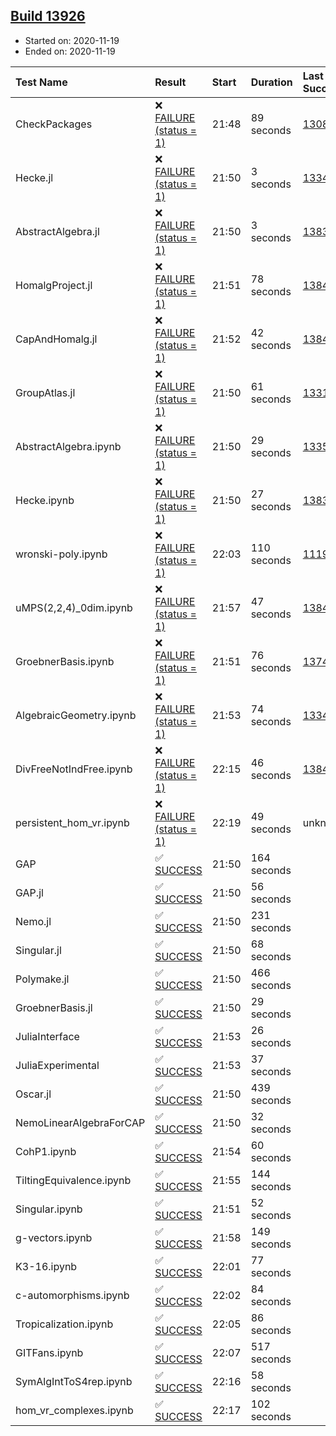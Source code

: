 ## [Build 13926](https://oscarci.mathematik.uni-kl.de/job/oscar/13926/)

* Started on: 2020-11-19
* Ended on: 2020-11-19

| Test Name    | Result | Start | Duration | Last Success | First Failure |
|:-------------|:-------|:------|:---------|:-------------|:--------------|
| CheckPackages | ❌ [FAILURE (status = 1)](https://oscarci.mathematik.uni-kl.de/job/oscar/13926/artifact/logs/build-13926/CheckPackages.log) | 21:48 | 89 seconds | [13085](https://oscarci.mathematik.uni-kl.de/job/oscar/13085/) | [13086](https://oscarci.mathematik.uni-kl.de/job/oscar/13086/) |
| Hecke.jl | ❌ [FAILURE (status = 1)](https://oscarci.mathematik.uni-kl.de/job/oscar/13926/artifact/logs/build-13926/Hecke.jl.log) | 21:50 | 3 seconds | [13341](https://oscarci.mathematik.uni-kl.de/job/oscar/13341/) | [13342](https://oscarci.mathematik.uni-kl.de/job/oscar/13342/) |
| AbstractAlgebra.jl | ❌ [FAILURE (status = 1)](https://oscarci.mathematik.uni-kl.de/job/oscar/13926/artifact/logs/build-13926/AbstractAlgebra.jl.log) | 21:50 | 3 seconds | [13837](https://oscarci.mathematik.uni-kl.de/job/oscar/13837/) | [13838](https://oscarci.mathematik.uni-kl.de/job/oscar/13838/) |
| HomalgProject.jl | ❌ [FAILURE (status = 1)](https://oscarci.mathematik.uni-kl.de/job/oscar/13926/artifact/logs/build-13926/HomalgProject.jl.log) | 21:51 | 78 seconds | [13845](https://oscarci.mathematik.uni-kl.de/job/oscar/13845/) | [13846](https://oscarci.mathematik.uni-kl.de/job/oscar/13846/) |
| CapAndHomalg.jl | ❌ [FAILURE (status = 1)](https://oscarci.mathematik.uni-kl.de/job/oscar/13926/artifact/logs/build-13926/CapAndHomalg.jl.log) | 21:52 | 42 seconds | [13845](https://oscarci.mathematik.uni-kl.de/job/oscar/13845/) | [13846](https://oscarci.mathematik.uni-kl.de/job/oscar/13846/) |
| GroupAtlas.jl | ❌ [FAILURE (status = 1)](https://oscarci.mathematik.uni-kl.de/job/oscar/13926/artifact/logs/build-13926/GroupAtlas.jl.log) | 21:50 | 61 seconds | [13311](https://oscarci.mathematik.uni-kl.de/job/oscar/13311/) | [13312](https://oscarci.mathematik.uni-kl.de/job/oscar/13312/) |
| AbstractAlgebra.ipynb | ❌ [FAILURE (status = 1)](https://oscarci.mathematik.uni-kl.de/job/oscar/13926/artifact/logs/build-13926/AbstractAlgebra.ipynb.log) | 21:50 | 29 seconds | [13355](https://oscarci.mathematik.uni-kl.de/job/oscar/13355/) | [13356](https://oscarci.mathematik.uni-kl.de/job/oscar/13356/) |
| Hecke.ipynb | ❌ [FAILURE (status = 1)](https://oscarci.mathematik.uni-kl.de/job/oscar/13926/artifact/logs/build-13926/Hecke.ipynb.log) | 21:50 | 27 seconds | [13837](https://oscarci.mathematik.uni-kl.de/job/oscar/13837/) | [13838](https://oscarci.mathematik.uni-kl.de/job/oscar/13838/) |
| wronski-poly.ipynb | ❌ [FAILURE (status = 1)](https://oscarci.mathematik.uni-kl.de/job/oscar/13926/artifact/logs/build-13926/wronski-poly.ipynb.log) | 22:03 | 110 seconds | [11192](https://oscarci.mathematik.uni-kl.de/job/oscar/11192/) | [11193](https://oscarci.mathematik.uni-kl.de/job/oscar/11193/) |
| uMPS(2,2,4)_0dim.ipynb | ❌ [FAILURE (status = 1)](https://oscarci.mathematik.uni-kl.de/job/oscar/13926/artifact/logs/build-13926/uMPS-2-2-4-_0dim.ipynb.log) | 21:57 | 47 seconds | [13841](https://oscarci.mathematik.uni-kl.de/job/oscar/13841/) | [13842](https://oscarci.mathematik.uni-kl.de/job/oscar/13842/) |
| GroebnerBasis.ipynb | ❌ [FAILURE (status = 1)](https://oscarci.mathematik.uni-kl.de/job/oscar/13926/artifact/logs/build-13926/GroebnerBasis.ipynb.log) | 21:51 | 76 seconds | [13748](https://oscarci.mathematik.uni-kl.de/job/oscar/13748/) | [13749](https://oscarci.mathematik.uni-kl.de/job/oscar/13749/) |
| AlgebraicGeometry.ipynb | ❌ [FAILURE (status = 1)](https://oscarci.mathematik.uni-kl.de/job/oscar/13926/artifact/logs/build-13926/AlgebraicGeometry.ipynb.log) | 21:53 | 74 seconds | [13341](https://oscarci.mathematik.uni-kl.de/job/oscar/13341/) | [13342](https://oscarci.mathematik.uni-kl.de/job/oscar/13342/) |
| DivFreeNotIndFree.ipynb | ❌ [FAILURE (status = 1)](https://oscarci.mathematik.uni-kl.de/job/oscar/13926/artifact/logs/build-13926/DivFreeNotIndFree.ipynb.log) | 22:15 | 46 seconds | [13845](https://oscarci.mathematik.uni-kl.de/job/oscar/13845/) | [13846](https://oscarci.mathematik.uni-kl.de/job/oscar/13846/) |
| persistent_hom_vr.ipynb | ❌ [FAILURE (status = 1)](https://oscarci.mathematik.uni-kl.de/job/oscar/13926/artifact/logs/build-13926/persistent_hom_vr.ipynb.log) | 22:19 | 49 seconds | unknown | unknown |
| GAP | ✅ [SUCCESS](https://oscarci.mathematik.uni-kl.de/job/oscar/13926/artifact/logs/build-13926/GAP.log) | 21:50 | 164 seconds |  |  |
| GAP.jl | ✅ [SUCCESS](https://oscarci.mathematik.uni-kl.de/job/oscar/13926/artifact/logs/build-13926/GAP.jl.log) | 21:50 | 56 seconds |  |  |
| Nemo.jl | ✅ [SUCCESS](https://oscarci.mathematik.uni-kl.de/job/oscar/13926/artifact/logs/build-13926/Nemo.jl.log) | 21:50 | 231 seconds |  |  |
| Singular.jl | ✅ [SUCCESS](https://oscarci.mathematik.uni-kl.de/job/oscar/13926/artifact/logs/build-13926/Singular.jl.log) | 21:50 | 68 seconds |  |  |
| Polymake.jl | ✅ [SUCCESS](https://oscarci.mathematik.uni-kl.de/job/oscar/13926/artifact/logs/build-13926/Polymake.jl.log) | 21:50 | 466 seconds |  |  |
| GroebnerBasis.jl | ✅ [SUCCESS](https://oscarci.mathematik.uni-kl.de/job/oscar/13926/artifact/logs/build-13926/GroebnerBasis.jl.log) | 21:50 | 29 seconds |  |  |
| JuliaInterface | ✅ [SUCCESS](https://oscarci.mathematik.uni-kl.de/job/oscar/13926/artifact/logs/build-13926/JuliaInterface.log) | 21:53 | 26 seconds |  |  |
| JuliaExperimental | ✅ [SUCCESS](https://oscarci.mathematik.uni-kl.de/job/oscar/13926/artifact/logs/build-13926/JuliaExperimental.log) | 21:53 | 37 seconds |  |  |
| Oscar.jl | ✅ [SUCCESS](https://oscarci.mathematik.uni-kl.de/job/oscar/13926/artifact/logs/build-13926/Oscar.jl.log) | 21:50 | 439 seconds |  |  |
| NemoLinearAlgebraForCAP | ✅ [SUCCESS](https://oscarci.mathematik.uni-kl.de/job/oscar/13926/artifact/logs/build-13926/NemoLinearAlgebraForCAP.log) | 21:50 | 32 seconds |  |  |
| CohP1.ipynb | ✅ [SUCCESS](https://oscarci.mathematik.uni-kl.de/job/oscar/13926/artifact/logs/build-13926/CohP1.ipynb.log) | 21:54 | 60 seconds |  |  |
| TiltingEquivalence.ipynb | ✅ [SUCCESS](https://oscarci.mathematik.uni-kl.de/job/oscar/13926/artifact/logs/build-13926/TiltingEquivalence.ipynb.log) | 21:55 | 144 seconds |  |  |
| Singular.ipynb | ✅ [SUCCESS](https://oscarci.mathematik.uni-kl.de/job/oscar/13926/artifact/logs/build-13926/Singular.ipynb.log) | 21:51 | 52 seconds |  |  |
| g-vectors.ipynb | ✅ [SUCCESS](https://oscarci.mathematik.uni-kl.de/job/oscar/13926/artifact/logs/build-13926/g-vectors.ipynb.log) | 21:58 | 149 seconds |  |  |
| K3-16.ipynb | ✅ [SUCCESS](https://oscarci.mathematik.uni-kl.de/job/oscar/13926/artifact/logs/build-13926/K3-16.ipynb.log) | 22:01 | 77 seconds |  |  |
| c-automorphisms.ipynb | ✅ [SUCCESS](https://oscarci.mathematik.uni-kl.de/job/oscar/13926/artifact/logs/build-13926/c-automorphisms.ipynb.log) | 22:02 | 84 seconds |  |  |
| Tropicalization.ipynb | ✅ [SUCCESS](https://oscarci.mathematik.uni-kl.de/job/oscar/13926/artifact/logs/build-13926/Tropicalization.ipynb.log) | 22:05 | 86 seconds |  |  |
| GITFans.ipynb | ✅ [SUCCESS](https://oscarci.mathematik.uni-kl.de/job/oscar/13926/artifact/logs/build-13926/GITFans.ipynb.log) | 22:07 | 517 seconds |  |  |
| SymAlgIntToS4rep.ipynb | ✅ [SUCCESS](https://oscarci.mathematik.uni-kl.de/job/oscar/13926/artifact/logs/build-13926/SymAlgIntToS4rep.ipynb.log) | 22:16 | 58 seconds |  |  |
| hom_vr_complexes.ipynb | ✅ [SUCCESS](https://oscarci.mathematik.uni-kl.de/job/oscar/13926/artifact/logs/build-13926/hom_vr_complexes.ipynb.log) | 22:17 | 102 seconds |  |  |
